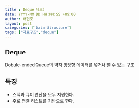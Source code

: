 ```yaml
---
title : Deque(데크)
date: YYYY-MM-DD HH:MM:SS +09:00
author: 배현호
layout: post
categories: ["Data Structure"]
tags: ["자료구조","deque"]
---
```


## Deque
Dobule-ended Queue의 약자 양방향 데이터를 넣거나 뺄 수 있는 구조

## 특징
- 스택과 큐이 연산을 모두 지원한다.
- 주로 연결 리스트를 기반으로 한다.